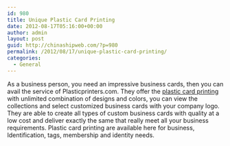 ```yaml
---
id: 980
title: Unique Plastic Card Printing
date: 2012-08-17T05:16:00+00:00
author: admin
layout: post
guid: http://chinashipweb.com/?p=980
permalink: /2012/08/17/unique-plastic-card-printing/
categories:
  - General
---
```

As a business person, you need an impressive business cards, then you can avail the service of Plasticprinters.com. They offer the [plastic card printing](http://www.plasticprinters.com/) with unlimited combination of designs and colors, you can view the collections and select customized business cards with your company logo. They are able to create all types of custom business cards with quality at a low cost and deliver exactly the same that really meet all your business requirements. Plastic card printing are available here for business, Identification, tags, membership and identity needs.